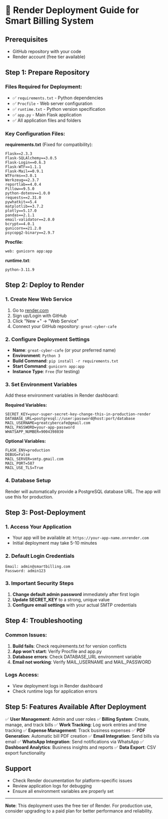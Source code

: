 # 🚀 Render Deployment Guide for Smart Billing System

## Prerequisites
- GitHub repository with your code
- Render account (free tier available)

## Step 1: Prepare Repository

### Files Required for Deployment:
- ✅ `requirements.txt` - Python dependencies
- ✅ `Procfile` - Web server configuration
- ✅ `runtime.txt` - Python version specification
- ✅ `app.py` - Main Flask application
- ✅ All application files and folders

### Key Configuration Files:

**requirements.txt** (Fixed for compatibility):
```
Flask==2.3.3
Flask-SQLAlchemy==3.0.5
Flask-Login==0.6.3
Flask-WTF==1.1.1
Flask-Mail==0.9.1
WTForms==3.0.1
Werkzeug==2.3.7
reportlab==4.0.4
Pillow==9.5.0
python-dotenv==1.0.0
requests==2.31.0
pywhatkit==5.4
matplotlib==3.7.2
plotly==5.17.0
pandas==2.1.1
email-validator==2.0.0
bcrypt==4.0.1
gunicorn==21.2.0
psycopg2-binary==2.9.7
```

**Procfile**:
```
web: gunicorn app:app
```

**runtime.txt**:
```
python-3.11.9
```

## Step 2: Deploy to Render

### 1. Create New Web Service
1. Go to [render.com](https://render.com)
2. Sign up/Login with GitHub
3. Click "New +" → "Web Service"
4. Connect your GitHub repository: `great-cyber-cafe`

### 2. Configure Deployment Settings
- **Name**: `great-cyber-cafe` (or your preferred name)
- **Environment**: `Python 3`
- **Build Command**: `pip install -r requirements.txt`
- **Start Command**: `gunicorn app:app`
- **Instance Type**: `Free` (for testing)

### 3. Set Environment Variables
Add these environment variables in Render dashboard:

**Required Variables:**
```
SECRET_KEY=your-super-secret-key-change-this-in-production-render
DATABASE_URL=postgresql://user:password@host:port/database
MAIL_USERNAME=greatcybercafe@gmail.com
MAIL_PASSWORD=your-app-password
WHATSAPP_NUMBER=9004398030
```

**Optional Variables:**
```
FLASK_ENV=production
DEBUG=False
MAIL_SERVER=smtp.gmail.com
MAIL_PORT=587
MAIL_USE_TLS=True
```

### 4. Database Setup
Render will automatically provide a PostgreSQL database URL. The app will use this for production.

## Step 3: Post-Deployment

### 1. Access Your Application
- Your app will be available at: `https://your-app-name.onrender.com`
- Initial deployment may take 5-10 minutes

### 2. Default Login Credentials
```
Email: admin@smartbilling.com
Password: admin123
```

### 3. Important Security Steps
1. **Change default admin password** immediately after first login
2. **Update SECRET_KEY** to a strong, unique value
3. **Configure email settings** with your actual SMTP credentials

## Step 4: Troubleshooting

### Common Issues:
1. **Build fails**: Check requirements.txt for version conflicts
2. **App won't start**: Verify Procfile and app.py
3. **Database errors**: Check DATABASE_URL environment variable
4. **Email not working**: Verify MAIL_USERNAME and MAIL_PASSWORD

### Logs Access:
- View deployment logs in Render dashboard
- Check runtime logs for application errors

## Step 5: Features Available After Deployment

✅ **User Management**: Admin and user roles
✅ **Billing System**: Create, manage, and track bills
✅ **Work Tracking**: Log work entries and time tracking
✅ **Expense Management**: Track business expenses
✅ **PDF Generation**: Automatic bill PDF creation
✅ **Email Integration**: Send bills via email
✅ **WhatsApp Integration**: Send notifications via WhatsApp
✅ **Dashboard Analytics**: Business insights and reports
✅ **Data Export**: CSV export functionality

## Support
- Check Render documentation for platform-specific issues
- Review application logs for debugging
- Ensure all environment variables are properly set

---
**Note**: This deployment uses the free tier of Render. For production use, consider upgrading to a paid plan for better performance and reliability.
